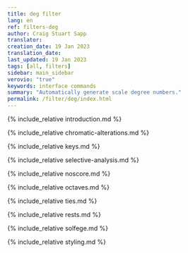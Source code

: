 ```yaml
---
title: deg filter
lang: en
ref: filters-deg
author: Craig Stuart Sapp
translator: 
creation_date: 19 Jan 2023
translation_date: 
last_updated: 19 Jan 2023
tags: [all, filters]
sidebar: main_sidebar
verovio: "true"
keywords: interface commands 
summary: "Automatically generate scale degree numbers."
permalink: /filter/deg/index.html
---
```



{% include_relative introduction.md %}


{% include_relative chromatic-alterations.md %}


{% include_relative keys.md %}


{% include_relative selective-analysis.md %}


{% include_relative noscore.md %}


{% include_relative octaves.md %}


{% include_relative ties.md %}


{% include_relative rests.md %}


{% include_relative solfege.md %}


{% include_relative styling.md %}



